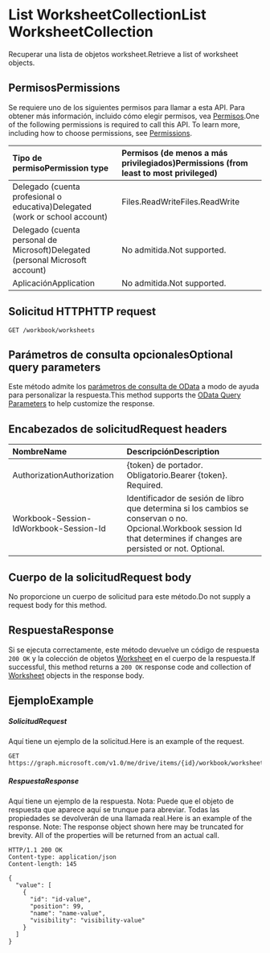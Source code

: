 # <a name="list-worksheetcollection"></a><span data-ttu-id="f336c-101">List WorksheetCollection</span><span class="sxs-lookup"><span data-stu-id="f336c-101">List WorksheetCollection</span></span>

<span data-ttu-id="f336c-102">Recuperar una lista de objetos worksheet.</span><span class="sxs-lookup"><span data-stu-id="f336c-102">Retrieve a list of worksheet objects.</span></span>
## <a name="permissions"></a><span data-ttu-id="f336c-103">Permisos</span><span class="sxs-lookup"><span data-stu-id="f336c-103">Permissions</span></span>
<span data-ttu-id="f336c-p101">Se requiere uno de los siguientes permisos para llamar a esta API. Para obtener más información, incluido cómo elegir permisos, vea [Permisos](../../../concepts/permissions_reference.md).</span><span class="sxs-lookup"><span data-stu-id="f336c-p101">One of the following permissions is required to call this API. To learn more, including how to choose permissions, see [Permissions](../../../concepts/permissions_reference.md).</span></span>

|<span data-ttu-id="f336c-106">Tipo de permiso</span><span class="sxs-lookup"><span data-stu-id="f336c-106">Permission type</span></span>      | <span data-ttu-id="f336c-107">Permisos (de menos a más privilegiados)</span><span class="sxs-lookup"><span data-stu-id="f336c-107">Permissions (from least to most privileged)</span></span>              |
|:--------------------|:---------------------------------------------------------|
|<span data-ttu-id="f336c-108">Delegado (cuenta profesional o educativa)</span><span class="sxs-lookup"><span data-stu-id="f336c-108">Delegated (work or school account)</span></span> | <span data-ttu-id="f336c-109">Files.ReadWrite</span><span class="sxs-lookup"><span data-stu-id="f336c-109">Files.ReadWrite</span></span>    |
|<span data-ttu-id="f336c-110">Delegado (cuenta personal de Microsoft)</span><span class="sxs-lookup"><span data-stu-id="f336c-110">Delegated (personal Microsoft account)</span></span> | <span data-ttu-id="f336c-111">No admitida.</span><span class="sxs-lookup"><span data-stu-id="f336c-111">Not supported.</span></span>    |
|<span data-ttu-id="f336c-112">Aplicación</span><span class="sxs-lookup"><span data-stu-id="f336c-112">Application</span></span> | <span data-ttu-id="f336c-113">No admitida.</span><span class="sxs-lookup"><span data-stu-id="f336c-113">Not supported.</span></span> |

## <a name="http-request"></a><span data-ttu-id="f336c-114">Solicitud HTTP</span><span class="sxs-lookup"><span data-stu-id="f336c-114">HTTP request</span></span>
<!-- { "blockType": "ignored" } -->
```http
GET /workbook/worksheets
```
## <a name="optional-query-parameters"></a><span data-ttu-id="f336c-115">Parámetros de consulta opcionales</span><span class="sxs-lookup"><span data-stu-id="f336c-115">Optional query parameters</span></span>
<span data-ttu-id="f336c-116">Este método admite los [parámetros de consulta de OData](http://developer.microsoft.com/en-us/graph/docs/overview/query_parameters) a modo de ayuda para personalizar la respuesta.</span><span class="sxs-lookup"><span data-stu-id="f336c-116">This method supports the [OData Query Parameters](http://developer.microsoft.com/en-us/graph/docs/overview/query_parameters) to help customize the response.</span></span>

## <a name="request-headers"></a><span data-ttu-id="f336c-117">Encabezados de solicitud</span><span class="sxs-lookup"><span data-stu-id="f336c-117">Request headers</span></span>
| <span data-ttu-id="f336c-118">Nombre</span><span class="sxs-lookup"><span data-stu-id="f336c-118">Name</span></span>      |<span data-ttu-id="f336c-119">Descripción</span><span class="sxs-lookup"><span data-stu-id="f336c-119">Description</span></span>|
|:----------|:----------|
| <span data-ttu-id="f336c-120">Authorization</span><span class="sxs-lookup"><span data-stu-id="f336c-120">Authorization</span></span>  | <span data-ttu-id="f336c-p102">{token} de portador. Obligatorio.</span><span class="sxs-lookup"><span data-stu-id="f336c-p102">Bearer {token}. Required.</span></span> |
| <span data-ttu-id="f336c-123">Workbook-Session-Id</span><span class="sxs-lookup"><span data-stu-id="f336c-123">Workbook-Session-Id</span></span>  | <span data-ttu-id="f336c-p103">Identificador de sesión de libro que determina si los cambios se conservan o no. Opcional.</span><span class="sxs-lookup"><span data-stu-id="f336c-p103">Workbook session Id that determines if changes are persisted or not. Optional.</span></span>|

## <a name="request-body"></a><span data-ttu-id="f336c-126">Cuerpo de la solicitud</span><span class="sxs-lookup"><span data-stu-id="f336c-126">Request body</span></span>
<span data-ttu-id="f336c-127">No proporcione un cuerpo de solicitud para este método.</span><span class="sxs-lookup"><span data-stu-id="f336c-127">Do not supply a request body for this method.</span></span>

## <a name="response"></a><span data-ttu-id="f336c-128">Respuesta</span><span class="sxs-lookup"><span data-stu-id="f336c-128">Response</span></span>

<span data-ttu-id="f336c-129">Si se ejecuta correctamente, este método devuelve un código de respuesta `200 OK` y la colección de objetos [Worksheet](../resources/worksheet.md) en el cuerpo de la respuesta.</span><span class="sxs-lookup"><span data-stu-id="f336c-129">If successful, this method returns a `200 OK` response code and collection of [Worksheet](../resources/worksheet.md) objects in the response body.</span></span>
## <a name="example"></a><span data-ttu-id="f336c-130">Ejemplo</span><span class="sxs-lookup"><span data-stu-id="f336c-130">Example</span></span>
##### <a name="request"></a><span data-ttu-id="f336c-131">Solicitud</span><span class="sxs-lookup"><span data-stu-id="f336c-131">Request</span></span>
<span data-ttu-id="f336c-132">Aquí tiene un ejemplo de la solicitud.</span><span class="sxs-lookup"><span data-stu-id="f336c-132">Here is an example of the request.</span></span>
<!-- {
  "blockType": "request",
  "name": "get_worksheetcollection"
}-->
```http
GET https://graph.microsoft.com/v1.0/me/drive/items/{id}/workbook/worksheets
```
##### <a name="response"></a><span data-ttu-id="f336c-133">Respuesta</span><span class="sxs-lookup"><span data-stu-id="f336c-133">Response</span></span>
<span data-ttu-id="f336c-p104">Aquí tiene un ejemplo de la respuesta. Nota: Puede que el objeto de respuesta que aparece aquí se trunque para abreviar. Todas las propiedades se devolverán de una llamada real.</span><span class="sxs-lookup"><span data-stu-id="f336c-p104">Here is an example of the response. Note: The response object shown here may be truncated for brevity. All of the properties will be returned from an actual call.</span></span>
<!-- {
  "blockType": "response",
  "truncated": true,
  "@odata.type": "microsoft.graph.worksheet",
  "isCollection": true
} -->
```http
HTTP/1.1 200 OK
Content-type: application/json
Content-length: 145

{
  "value": [
    {
      "id": "id-value",
      "position": 99,
      "name": "name-value",
      "visibility": "visibility-value"
    }
  ]
}
```

<!-- uuid: 8fcb5dbc-d5aa-4681-8e31-b001d5168d79
2015-10-25 14:57:30 UTC -->
<!-- {
  "type": "#page.annotation",
  "description": "List WorksheetCollection",
  "keywords": "",
  "section": "documentation",
  "tocPath": ""
}-->